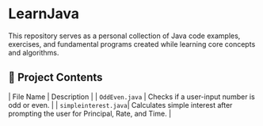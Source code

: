 # LearnJava #

This repository serves as a personal collection of Java code examples, exercises, and fundamental programs created while learning core concepts and algorithms.

## 📁 Project Contents ##

| File Name | Description |
| `OddEven.java` | Checks if a user-input number is odd or even. |
| `simpleinterest.java`| Calculates simple interest after prompting the user for Principal, Rate, and Time. |
